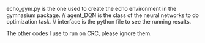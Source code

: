 echo_gym.py is the one used to create the echo environment in the gymnasium package.
//
agent_DQN is the class of the neural networks to do optimization task.
//
interface is the python file to see the running results.


The other codes I use to run on CRC, please ignore them.

